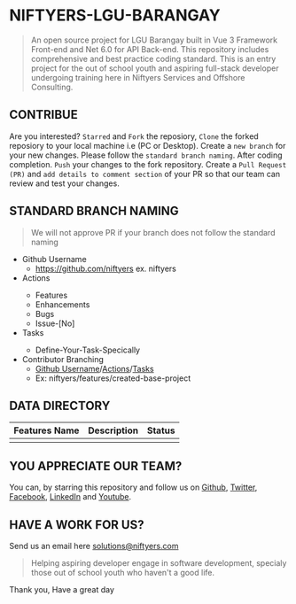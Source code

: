 # NIFTYERS-LGU-BARANGAY

> An open source project for LGU Barangay built in Vue 3 Framework Front-end and Net 6.0 for API Back-end. This repository includes comprehensive and best practice coding standard. This is an entry project for the out of school youth and aspiring full-stack developer undergoing training here in Niftyers Services and Offshore Consulting. 

## CONTRIBUE
Are you interested? `Starred` and `Fork` the reposiory, `Clone` the forked reposiory to your local machine i.e (PC or Desktop).
Create a `new branch` for your new changes. Please follow the `standard branch naming`.
After coding completion. `Push` your changes to the fork repository.
Create a `Pull Request (PR)` and `add details to comment section` of your PR so that our team can review and test your changes.

## STANDARD BRANCH NAMING
> We will not approve PR if your branch does not follow the standard naming
* <a name="Username"><a/>Github Username
  - https://github.com/niftyers ex. niftyers
* <a name="Actions"><a/>Actions
  - Features
  - Enhancements
  - Bugs
  - Issue-[No]
* <a name="Tasks"><a/>Tasks
  - Define-Your-Task-Specically
* Contributor Branching
  - [Github Username](#Username)/[Actions](#Actions)/[Tasks](#Tasks)
  - Ex: niftyers/features/created-base-project

## DATA DIRECTORY
| Features Name | Description | Status |
|---------------|-------------|--------|
|               |             |        |

## YOU APPRECIATE OUR TEAM?
You can, by starring this repository and follow us on [Github](https://github.com/niftyers), [Twitter](https://twitter.com/niftyers), [Facebook](https://www.facebook.com/niftyers/), [LinkedIn](https://linkedin.com/company/niftyers) and [Youtube](https://www.youtube.com/@niftyers).

## HAVE A WORK FOR US?
Send us an email here [solutions@niftyers.com](solutions@niftyers.com)

>Helping aspiring developer engage in software development, specialy those out of school youth who haven't a good life.

Thank you,
Have a great day
